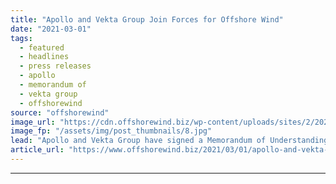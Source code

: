 ```yaml
---
title: "Apollo and Vekta Group Join Forces for Offshore Wind"
date: "2021-03-01"
tags: 
  - featured
  - headlines
  - press releases
  - apollo
  - memorandum of
  - vekta group
  - offshorewind
source: "offshorewind"
image_url: "https://cdn.offshorewind.biz/wp-content/uploads/sites/2/2021/02/26112007/Apollo-and-Vekta-Group-Join-Forces-for-Offshore-Wind.jpg"
image_fp: "/assets/img/post_thumbnails/8.jpg"
lead: "Apollo and Vekta Group have signed a Memorandum of Understanding (MoU) to together provide"
article_url: "https://www.offshorewind.biz/2021/03/01/apollo-and-vekta-group-join-forces-for-offshore-wind/"
---
```


---
